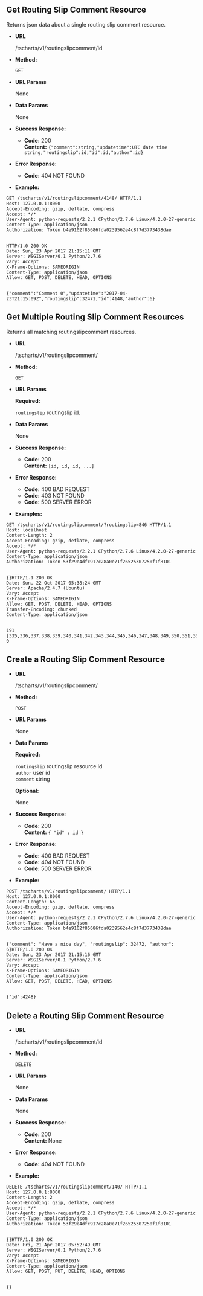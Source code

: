 **Get Routing Slip Comment Resource**
----
  Returns json data about a single routing slip comment resource. 

* **URL**

  /tscharts/v1/routingslipcomment/id

* **Method:**

  `GET`
  
*  **URL Params**

   None

* **Data Params**

  None

* **Success Response:**

  * **Code:** 200 <br />
    **Content:** `{"comment":string,"updatetime":UTC date time string,"routingslip":id,"id":id,"author":id}`

* **Error Response:**

  * **Code:** 404 NOT FOUND

* **Example:**

```
GET /tscharts/v1/routingslipcomment/4148/ HTTP/1.1
Host: 127.0.0.1:8000
Accept-Encoding: gzip, deflate, compress
Accept: */*
User-Agent: python-requests/2.2.1 CPython/2.7.6 Linux/4.2.0-27-generic
Content-Type: application/json
Authorization: Token b4e9102f85686fda0239562e4c8f7d3773438dae


HTTP/1.0 200 OK
Date: Sun, 23 Apr 2017 21:15:11 GMT
Server: WSGIServer/0.1 Python/2.7.6
Vary: Accept
X-Frame-Options: SAMEORIGIN
Content-Type: application/json
Allow: GET, POST, DELETE, HEAD, OPTIONS


{"comment":"Comment 0","updatetime":"2017-04-23T21:15:09Z","routingslip":32471,"id":4148,"author":6}
```
  
**Get Multiple Routing Slip Comment Resources**
----
  Returns all matching routingslipcomment resources. 

* **URL**

  /tscharts/v1/routingslipcomment/

* **Method:**

  `GET`
  
*  **URL Params**

   **Required:**

   `routingslip` routingslip id.<br/> 

* **Data Params**

    None
 
* **Success Response:**

  * **Code:** 200 <br />
    **Content:** `[id, id, id, ...]`
 
* **Error Response:**

  * **Code:** 400 BAD REQUEST<br />
  * **Code:** 403 NOT FOUND<br />
  * **Code:** 500 SERVER ERROR

* **Examples:**

```
GET /tscharts/v1/routingslipcomment/?routingslip=846 HTTP/1.1
Host: localhost
Content-Length: 2
Accept-Encoding: gzip, deflate, compress
Accept: */*
User-Agent: python-requests/2.2.1 CPython/2.7.6 Linux/4.2.0-27-generic
Content-Type: application/json
Authorization: Token 53f29e4dfc917c28a0e71f26525307250f1f8101


{}HTTP/1.1 200 OK
Date: Sun, 22 Oct 2017 05:38:24 GMT
Server: Apache/2.4.7 (Ubuntu)
Vary: Accept
X-Frame-Options: SAMEORIGIN
Allow: GET, POST, DELETE, HEAD, OPTIONS
Transfer-Encoding: chunked
Content-Type: application/json


191
[335,336,337,338,339,340,341,342,343,344,345,346,347,348,349,350,351,352,353,354,355,356,357,358,359,360,361,362,363,364,365,366,367,368,369,370,371,372,373,374,375,376,377,378,379,380,381,382,383,384,385,386,387,388,389,390,391,392,393,394,395,396,397,398,399,400,401,402,403,404,405,406,407,408,409,410,411,412,334,333,332,331,330,329,328,327,326,325,324,323,322,321,320,315,316,317,318,319,413,414]
0
```
  
**Create a Routing Slip Comment Resource**
----

* **URL**

  /tscharts/v1/routingslipcomment/

* **Method:**

  `POST`
  
*  **URL Params**

   None

* **Data Params**

   **Required:**
 
   `routingslip` routingslip resource id<br/>
   `author` user id<br/>
   `comment` string<br/>

   **Optional:**

   None 

* **Success Response:**

  * **Code:** 200 <br />
    **Content:** `{ "id" : id }`
 
* **Error Response:**

  * **Code:** 400 BAD REQUEST<br />
  * **Code:** 404 NOT FOUND<br />
  * **Code:** 500 SERVER ERROR

* **Example:**

```
POST /tscharts/v1/routingslipcomment/ HTTP/1.1
Host: 127.0.0.1:8000
Content-Length: 65
Accept-Encoding: gzip, deflate, compress
Accept: */*
User-Agent: python-requests/2.2.1 CPython/2.7.6 Linux/4.2.0-27-generic
Content-Type: application/json
Authorization: Token b4e9102f85686fda0239562e4c8f7d3773438dae


{"comment": "Have a nice day", "routingslip": 32472, "author": 6}HTTP/1.0 200 OK
Date: Sun, 23 Apr 2017 21:15:16 GMT
Server: WSGIServer/0.1 Python/2.7.6
Vary: Accept
X-Frame-Options: SAMEORIGIN
Content-Type: application/json
Allow: GET, POST, DELETE, HEAD, OPTIONS


{"id":4248}
```

**Delete a Routing Slip Comment Resource**
----

* **URL**

  /tscharts/v1/routingslipcomment/id

* **Method:**

  `DELETE`
  
*  **URL Params**

   None

* **Data Params**

  None

* **Success Response:**

  * **Code:** 200 <br />
    **Content:** None
 
* **Error Response:**

  * **Code:** 404 NOT FOUND

* **Example:**

```
DELETE /tscharts/v1/routingslipcomment/140/ HTTP/1.1
Host: 127.0.0.1:8000
Content-Length: 2
Accept-Encoding: gzip, deflate, compress
Accept: */*
User-Agent: python-requests/2.2.1 CPython/2.7.6 Linux/4.2.0-27-generic
Content-Type: application/json
Authorization: Token 53f29e4dfc917c28a0e71f26525307250f1f8101


{}HTTP/1.0 200 OK
Date: Fri, 21 Apr 2017 05:52:49 GMT
Server: WSGIServer/0.1 Python/2.7.6
Vary: Accept
X-Frame-Options: SAMEORIGIN
Content-Type: application/json
Allow: GET, POST, PUT, DELETE, HEAD, OPTIONS


{}
```
